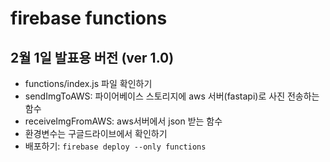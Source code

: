 # firebase functions 

## 2월 1일 발표용 버전 (ver 1.0)
- functions/index.js 파일 확인하기
- sendImgToAWS: 파이어베이스 스토리지에 aws 서버(fastapi)로 사진 전송하는 함수
- receiveImgFromAWS: aws서버에서 json 받는 함수
- 환경변수는 구글드라이브에서 확인하기
- 배포하기: `firebase deploy --only functions`
